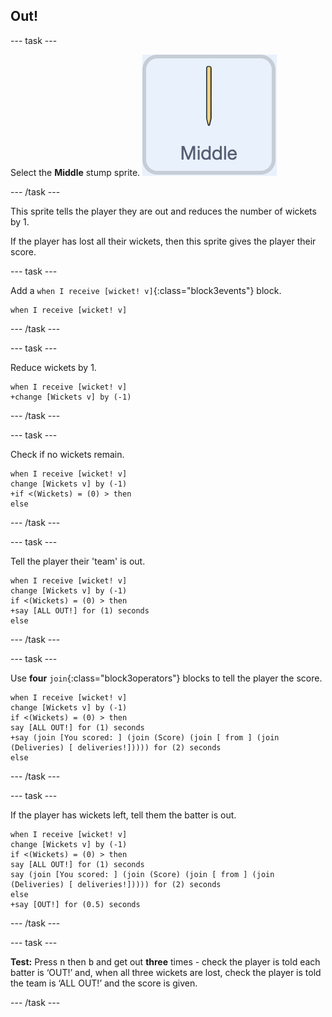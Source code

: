 ## Out!

--- task ---

Select the **Middle** stump sprite. ![The Middle stump sprite](images/Middle.png)

--- /task ---

This sprite tells the player they are out and reduces the number of wickets by 1.

If the player has lost all their wickets, then this sprite gives the player their score.

--- task ---

Add a `when I receive [wicket! v]`{:class="block3events"} block.

```blocks3
when I receive [wicket! v]
```

--- /task ---

--- task ---

Reduce wickets by 1.

```blocks3
when I receive [wicket! v]
+change [Wickets v] by (-1)
```

--- /task ---

--- task ---

Check if no wickets remain.

```blocks3
when I receive [wicket! v]
change [Wickets v] by (-1)
+if <(Wickets) = (0) > then
else
```

--- /task ---

--- task ---

Tell the player their 'team' is out.

```blocks3
when I receive [wicket! v]
change [Wickets v] by (-1)
if <(Wickets) = (0) > then
+say [ALL OUT!] for (1) seconds
else
```

--- /task ---

--- task ---

Use **four** `join`{:class="block3operators"} blocks to tell the player the score.

```blocks3
when I receive [wicket! v]
change [Wickets v] by (-1)
if <(Wickets) = (0) > then
say [ALL OUT!] for (1) seconds
+say (join [You scored: ] (join (Score) (join [ from ] (join (Deliveries) [ deliveries!])))) for (2) seconds
else
```

--- /task ---

--- task ---

If the player has wickets left, tell them the batter is out.

```blocks3
when I receive [wicket! v]
change [Wickets v] by (-1)
if <(Wickets) = (0) > then
say [ALL OUT!] for (1) seconds
say (join [You scored: ] (join (Score) (join [ from ] (join (Deliveries) [ deliveries!])))) for (2) seconds
else
+say [OUT!] for (0.5) seconds
```
--- /task ---

--- task ---

**Test:** Press <kbd>n</kbd> then <kbd>b</kbd> and get out **three** times - check the player is told each batter is ‘OUT!’ and, when all three wickets are lost, check the player is told the team is ‘ALL OUT!’ and the score is given.

--- /task ---
